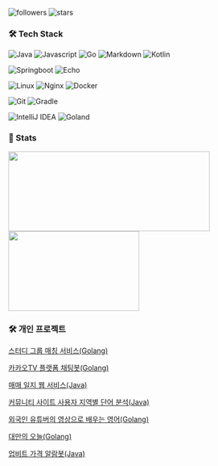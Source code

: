 ![followers](https://img.shields.io/github/followers/nice7677?style=social)
![stars](https://img.shields.io/github/stars/nice7677?style=social)

### 🛠 Tech Stack

![Java](http://img.shields.io/badge/-Java-e8892f?style=flat-square&logo=java&logoColor=white)
![Javascript](http://img.shields.io/badge/-Javascript-fcd400?style=flat-square&logo=javascript&logoColor=black)
![Go](http://img.shields.io/badge/-Go-69d7e4?style=flat-square&logo=go&logoColor=black)
![Markdown](http://img.shields.io/badge/-Markdown-white?style=flat-square&logo=markdown&logoColor=black)
![Kotlin](http://img.shields.io/badge/-Kotlin-7f52ff?style=flat-square&logo=kotlin&logoColor=white)

![Springboot](http://img.shields.io/badge/-Springboot-629e3a?style=flat-square&logo=springboot&logoColor=white)
![Echo](http://img.shields.io/badge/-Echo-3190d1?style=flat-square&logo=go&logoColor=white)

![Linux](http://img.shields.io/badge/-Linux-fad134?style=flat-square&logo=linux&logoColor=black)
![Nginx](http://img.shields.io/badge/-Nginx-2b9900?style=flat-square&logo=nginx&logoColor=white)
![Docker](http://img.shields.io/badge/-Docker-3596ed?style=flat-square&logo=docker&logoColor=white)

![Git](http://img.shields.io/badge/-Git-white?style=flat-square&logo=git)
![Gradle](http://img.shields.io/badge/-Gradle-green?style=flat-square&logo=gradle&logoColor=09303a)

![IntelliJ IDEA](http://img.shields.io/badge/-IntelliJ%20IDEA-black?style=flat-square&logo=intellijidea&logoColor=white)
![Goland](http://img.shields.io/badge/-Goland-black?style=flat-square&logo=goland&logoColor=white)

### 🚦 Stats

<div>
  <span><img align="center" width="400px" height="158px" src="https://github-readme-stats.vercel.app/api?username=nice7677&theme=highcontrast&show_icons=true" /></span>
  <span><img align="center" width="260px" height="158px" src="https://github-readme-stats.vercel.app/api/top-langs/?username=nice7677&theme=highcontrast&layout=compact&langs_count=10" /></span>
</div>


### 🛠 개인 프로젝트
[스터디 그룹 매칭 서비스(Golang)](https://github.com/nice7677/studygroup-for-portfolio)

[카카오TV 플랫폼 채팅봇(Golang)](https://github.com/nice7677/kakaotv-chat-bot-for-portfolio)

[매매 일지 웹 서비스(Java)](https://github.com/nice7677/trading-note-for-portfolio)

[커뮤니티 사이트 사용자 지역별 단어 분석(Java)](https://github.com/nice7677/community-site-analysis-for-portfolio)

[외국인 유튜버의 영상으로 배우는 영어(Golang)](https://github.com/nice7677/learn-english-with-video-subtitle-for-portfolio)

[대만의 오늘(Golang)](https://github.com/nice7677/taiwantoday-for-portfolio)

[업비트 가격 알람봇(Java)](https://github.com/nice7677/upbit-price-alarmbot-for-portfolio)


